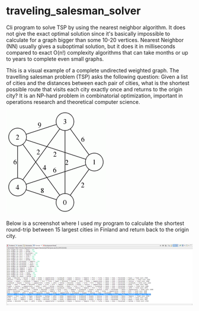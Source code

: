 # traveling_salesman_solver
Cli program to solve TSP by using the nearest neighbor algorithm. It does not give the exact optimal solution since it's basically impossible to calculate for a graph bigger than some 10-20 vertices. Nearest Neighbor (NN) usually gives a suboptimal solution, but it does it in milliseconds compared to exact O(n!) complexity algorithms that can take months or up to years to complete even small graphs.

This is a visual example of a complete undirected weighted graph. The travelling salesman problem (TSP) asks the following question: Given a list of cities and the distances between each pair of cities, what is the shortest possible route that visits each city exactly once and returns to the origin city? It is an NP-hard problem in combinatorial optimization, important in operations research and theoretical computer science.


![alt tag](https://github.com/paulyv/traveling_salesman_solver/raw/master/example_complete_undirected_weighted_graph.gif)

Below is a screenshot where I used my program to calculate the shortest round-trip between 15 largest cities in Finland and return back to the origin city.

![alt tag](https://github.com/paulyv/traveling_salesman_solver/raw/master/screenshot.png)


